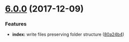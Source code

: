 <a name="6.0.0"></a>
# [6.0.0](https://github.com/stfsy/node-image-2-min/compare/v5.2.2...v6.0.0) (2017-12-09)


### Features

* **index:** write files preserving folder structure ([80a24b4](https://github.com/stfsy/node-image-2-min/commit/80a24b4))



